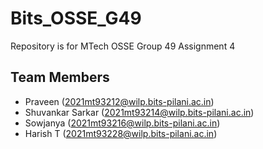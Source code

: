 # Bits_OSSE_G49
Repository is for MTech OSSE Group 49 Assignment 4

## Team Members
* Praveen (2021mt93212@wilp.bits-pilani.ac.in)
* Shuvankar Sarkar (2021mt93214@wilp.bits-pilani.ac.in)
* Sowjanya (2021mt93216@wilp.bits-pilani.ac.in)
* Harish T (2021mt93228@wilp.bits-pilani.ac.in)
